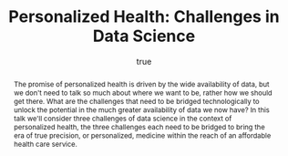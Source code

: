 ---
abstract: The promise of personalized health is driven by the wide availability of
  data, but we don't need to talk so much about where we want to be, rather how we
  should get there. What are the challenges that need to be bridged technologically
  to unlock the potential in the much greater availability of data we now have? In
  this talk we'll consider three challenges of data science in the context of personalized
  health, the three challenges each need to be bridged to bring the era of true precision,
  or personalized, medicine within the reach of an affordable health care service.
author:
- family: Lawrence
  given: Neil D.
  gscholar: r3SJcvoAAAAJ
  institute: University of Sheffield
  twitter: lawrennd
  url: http://inverseprobability.com
categories:
- Lawrence-ml4hc16b
day: 09
errata: []
extras:
- label: workshop website
  link: http://www.nipsml4hc.ws/
key: Lawrence-ml4hc16
layout: talk
month: 12
published: 2016-10-27
reveal: 2016-12-09-challenges-in-personalized-health.slides.html
section: pre
title: 'Personalized Health: Challenges in Data Science'
venue: NIPS Workshop on Machine Learning for Health
year: '2016'
---